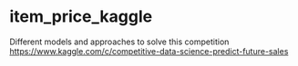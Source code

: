 # item_price_kaggle
Different models and approaches to solve this competition
https://www.kaggle.com/c/competitive-data-science-predict-future-sales
